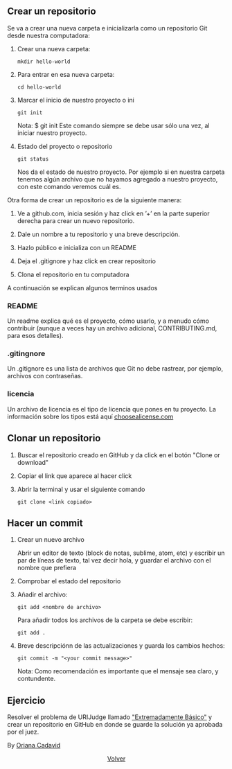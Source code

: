 ## Crear un repositorio

Se va a crear una nueva carpeta e inicializarla como un repositorio Git desde nuestra computadora:

1. Crear una nueva carpeta:

	```
	mkdir hello-world
	```
2. Para entrar en esa nueva carpeta:

	```
	cd hello-world
	```

3. Marcar el inicio de nuestro proyecto o ini

	```
	git init
	```
	Nota: $ git init Este comando siempre se debe usar sólo una vez, al
	iniciar nuestro proyecto.

4. Estado del proyecto o repositorio

	```
	git status
	``` 

	Nos da el estado de nuestro proyecto. Por ejemplo si en nuestra carpeta tenemos algún archivo que no hayamos agregado a nuestro proyecto, con este comando veremos cuál es.

Otra forma de crear un repositorio es de la siguiente manera:

1. Ve a github.com, inicia sesión y haz click en ’+’ en la parte superior derecha para crear un nuevo repositorio.

2. Dale un nombre a tu repositorio y una breve descripción.

3. Hazlo público e inicializa con un README

5. Deja el .gitignore y haz click en crear repositorio

6. Clona el repositorio en tu computadora

A continuación se explican algunos terminos usados

### README
Un readme explica qué es el proyecto, cómo usarlo, y a menudo cómo contribuir (aunque a veces hay un archivo adicional, CONTRIBUTING.md, para esos detalles).

### .gitingnore

Un .gitignore es una lista de archivos que Git no debe rastrear, por ejemplo,
archivos con contraseñas.

### licencia

Un archivo de licencia es el tipo de licencia que pones en tu proyecto. La información sobre los tipos está aquí [choosealicense.com](https://choosealicense.com)

## Clonar un repositorio

1. Buscar el repositorio creado en GitHub y da click en el botón "Clone or download"

2. Copiar el link que aparece al hacer click

3. Abrir la terminal y usar el siguiente comando 

	```
	git clone <link copiado>
	``` 

## Hacer un commit

1. Crear un nuevo archivo

	Abrir un editor de texto (block de notas, sublime, atom, etc) y escribir un par de líneas de texto, tal vez decir hola, y guardar el archivo con el nombre que prefiera
2. Comprobar el estado del repositorio
3. Añadir el archivo: 

	```
	git add <nombre de archivo>
	```

	Para añadir todos los archivos de la carpeta se debe escribir:

	```
	git add .
	```
4. Breve descripciónn de las actualizaciones y guarda los cambios hechos:

	```
	git commit -m "<your commit message>" 

	```
    Nota: Como recomendación es importante que el mensaje sea claro, y contundente.

## Ejercicio

Resolver el problema de URIJudge llamado ["Extremadamente Básico"](https://www.urionlinejudge.com.br/judge/es/problems/view/1001) y crear un repositorio en GitHub en donde se guarde la solución ya aprobada por el juez.


By [Oriana Cadavid](https://github.com/OrianaCadavid)


<p align="center">
	<a href="./README.md">Volver</a>
</p>

